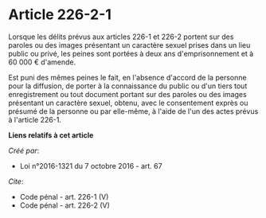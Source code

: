 # Article 226-2-1

Lorsque les délits prévus aux articles 226-1 et 226-2 portent sur des paroles ou des images présentant un caractère sexuel
prises dans un lieu public ou privé, les peines sont portées à deux ans d'emprisonnement et à 60 000 € d'amende.

Est puni des mêmes peines le fait, en l'absence d'accord de la personne pour la diffusion, de porter à la connaissance du
public ou d'un tiers tout enregistrement ou tout document portant sur des paroles ou des images présentant un caractère
sexuel, obtenu, avec le consentement exprès ou présumé de la personne ou par elle-même, à l'aide de l'un des actes prévus à
l'article 226-1.

**Liens relatifs à cet article**

_Créé par_:

  - Loi n°2016-1321 du 7 octobre 2016 - art. 67

_Cite_:

  - Code pénal - art. 226-1 (V)
  - Code pénal - art. 226-2 (V)
